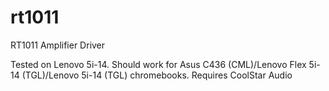 # rt1011
RT1011 Amplifier Driver

Tested on Lenovo 5i-14. Should work for Asus C436 (CML)/Lenovo Flex 5i-14 (TGL)/Lenovo 5i-14 (TGL) chromebooks. Requires CoolStar Audio